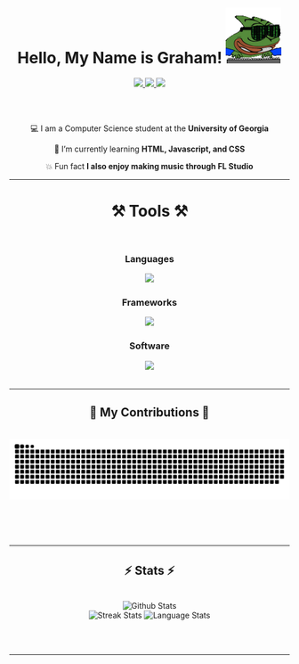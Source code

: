 <h1 align="center">Hello, My Name is Graham!  <img src="./pepega-hackermans.gif" alt="Hackermans GIF" width="100" height="100"/></h1>
<div align="center"> 
  <a href="mailto:gwhetsel2020@gmail.com">
    <img src="https://img.shields.io/badge/Gmail-D14836?style=for-the-badge&logo=gmail&logoColor=white" />
  </a>
  <a href="https://www.linkedin.com/in/grahamwhetsel/" target="_blank">
    <img src="https://img.shields.io/badge/LinkedIn-0077B5?style=for-the-badge&logo=linkedin&logoColor=white" target="_blank" />
  </a>
  <a href="https://gwhetsel.github.io/cv" target="_blank">
     <img src="https://img.shields.io/badge/Portfolio-FF5722?style=for-the-badge&logo=todoist&logoColor=white" target="_blank" />
  </a>
</div>

<br></br>

<div align="center">
 
 💻 I am a Computer Science student at the **University of Georgia**
 
 🧠 I’m currently learning **HTML, Javascript, and CSS**

💥 Fun fact **I also enjoy making music through FL Studio**

 </div>

 <hr/>
 
<h1 align="center">⚒️ Tools ⚒️</h1>
<br/>
<div align="center">
    <h3 align="center"> Languages </h3>
    <img src="https://skillicons.dev/icons?i=java,c,cs,cpp,html,css,js,lua" />
    <h3 align="center"> Frameworks </h3>
    <img src="https://skillicons.dev/icons?i=nodejs,threejs,reactjs" />
    <h3 align="center"> Software </h3>
    <img src="https://skillicons.dev/icons?i=git,vscode,webstorm,eclipse,emacs,unity,unreal,blender" />
    <br>
</div>

<br/>
<hr/>

<div align="center">
  <h2>🐍 My Contributions 🐍</h2>
  <br>
  <img alt="snake eating my contributions" src="https://raw.githubusercontent.com/salesp07/salesp07/output/github-contribution-grid-snake.svg" />
  
  <br/><br/><br/>
</div>

<hr/>

<h2 align="center">⚡ Stats ⚡</h2>
<br>
<div align=center>
  <img width=500 src="https://github-readme-stats-salesp07.vercel.app/api?username=gwhetsel&count_private=true&show_icons=true&theme=green&rank_icon=github&border_radius=10" alt="Github Stats" />
  <br/>
  <img width=500 src="https://github-readme-streak-stats-salesp07.vercel.app/?user=gwhetsel&count_private=true&show_icons=true&theme=green&rank_icon=github&border_radius=10" alt="Streak Stats"/>
  <img width=500 src="https://github-readme-stats-salesp07.vercel.app/api/top-langs/?username=gwhetsel&hide=HTML&langs_count=8&layout=compact&theme=green&border_radius=10&size_weight=0.5&count_weight=0.5&exclude_repo=github-readme-stats" alt="Language Stats" />
</div>

<br/><br/>

<hr/>
